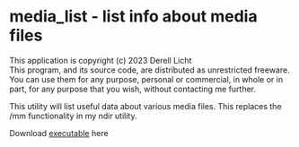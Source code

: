 # media_list - list info about media files
This application is copyright (c) 2023  Derell Licht  
This program, and its source code, are distributed as unrestricted freeware.
You can use them for any purpose, personal or commercial, in whole or in part,
for any purpose that you wish, without contacting me further.

This utility will list useful data about various media files.
This replaces the /mm functionality in my ndir utility.

Download [executable](http://derelllicht.com/files/media_list.zip) here

